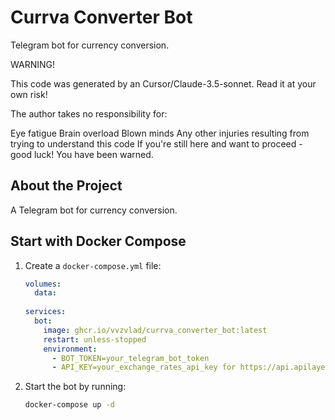 # Currva Converter Bot

Telegram bot for currency conversion.

WARNING!

This code was generated by an Cursor/Claude-3.5-sonnet. Read it at your own risk!

The author takes no responsibility for:

Eye fatigue
Brain overload
Blown minds
Any other injuries resulting from trying to understand this code
If you're still here and want to proceed -   good luck! You have been warned.

## About the Project

A Telegram bot for currency conversion.

## Start with Docker Compose

1. Create a `docker-compose.yml` file:

   ```yaml
   volumes:
     data:
  
   services:
     bot:
       image: ghcr.io/vvzvlad/currva_converter_bot:latest
       restart: unless-stopped
       environment:
         - BOT_TOKEN=your_telegram_bot_token
         - API_KEY=your_exchange_rates_api_key for https://api.apilayer.com/currency_data
   ```

2. Start the bot by running:

   ```bash
   docker-compose up -d
   ```

